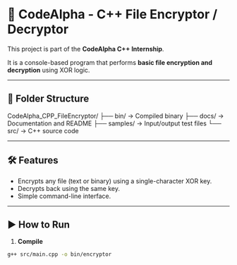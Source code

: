 # 🔐 CodeAlpha - C++ File Encryptor / Decryptor

This project is part of the **CodeAlpha C++ Internship**.

It is a console-based program that performs **basic file encryption and decryption** using XOR logic.

---

## 📂 Folder Structure

CodeAlpha_CPP_FileEncryptor/
├── bin/        → Compiled binary
├── docs/       → Documentation and README
├── samples/    → Input/output test files
└── src/        → C++ source code

---

## 🛠 Features

- Encrypts any file (text or binary) using a single-character XOR key.
- Decrypts back using the same key.
- Simple command-line interface.

---

## ▶️ How to Run

1. **Compile**
```bash
g++ src/main.cpp -o bin/encryptor
